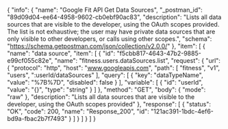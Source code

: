 {
  "info": {
    "name": "Google Fit API Get Data Sources",
    "_postman_id": "89d09d04-ee64-4958-9602-cb0ebf90ac83",
    "description": "Lists all data sources that are visible to the developer, using the OAuth scopes provided. The list is not exhaustive; the user may have private data sources that are only visible to other developers, or calls using other scopes.",
    "schema": "https://schema.getpostman.com/json/collection/v2.0.0/"
  },
  "item": [
    {
      "name": "data source",
      "item": [
        {
          "id": "f5cbb817-4643-47b2-9885-e99cf055c82e",
          "name": "fitness.users.dataSources.list",
          "request": {
            "url": {
              "protocol": "http",
              "host": "www.googleapis.com",
              "path": [
                "fitness",
                "v1",
                "users",
                ":userId/dataSources"
              ],
              "query": [
                {
                  "key": "dataTypeName",
                  "value": "%7B%7D",
                  "disabled": false
                }
              ],
              "variable": [
                {
                  "id": "userId",
                  "value": "{}",
                  "type": "string"
                }
              ]
            },
            "method": "GET",
            "body": {
              "mode": "raw"
            },
            "description": "Lists all data sources that are visible to the developer, using the OAuth scopes provided"
          },
          "response": [
            {
              "status": "OK",
              "code": 200,
              "name": "Response_200",
              "id": "121ac391-1bdc-4ef6-bd9a-fbac2b7f7493"
            }
          ]
        }
      ]
    }
  ]
}